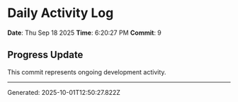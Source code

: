 # Daily Activity Log

**Date**: Thu Sep 18 2025
**Time**: 6:20:27 PM
**Commit**: 9

## Progress Update

This commit represents ongoing development activity.

---
Generated: 2025-10-01T12:50:27.822Z
